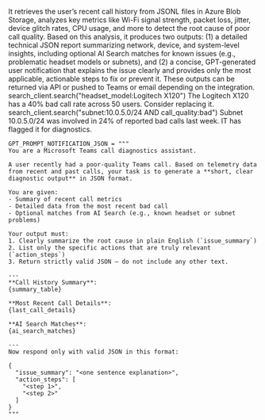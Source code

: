  It retrieves the user’s recent call history from JSONL files in Azure Blob Storage, analyzes key metrics like Wi-Fi signal strength, packet loss, jitter, device glitch rates, CPU usage, and more to detect the root cause of poor call quality. Based on this analysis, it produces two outputs: (1) a detailed technical JSON report summarizing network, device, and system-level insights, including optional AI Search matches for known issues (e.g., problematic headset models or subnets), and (2) a concise, GPT-generated user notification that explains the issue clearly and provides only the most applicable, actionable steps to fix or prevent it. These outputs can be returned via API or pushed to Teams or email depending on the integration.
search_client.search("headset_model:Logitech X120")
The Logitech X120 has a 40% bad call rate across 50 users. Consider replacing it.
search_client.search("subnet:10.0.5.0/24 AND call_quality:bad")
Subnet 10.0.5.0/24 was involved in 24% of reported bad calls last week. IT has flagged it for diagnostics.
```
GPT_PROMPT_NOTIFICATION_JSON = """
You are a Microsoft Teams call diagnostics assistant.

A user recently had a poor-quality Teams call. Based on telemetry data from recent and past calls, your task is to generate a **short, clear diagnostic output** in JSON format.

You are given:
- Summary of recent call metrics
- Detailed data from the most recent bad call
- Optional matches from AI Search (e.g., known headset or subnet problems)

Your output must:
1. Clearly summarize the root cause in plain English (`issue_summary`)
2. List only the specific actions that are truly relevant (`action_steps`)
3. Return strictly valid JSON — do not include any other text.

---
**Call History Summary**:
{summary_table}

**Most Recent Call Details**:
{last_call_details}

**AI Search Matches**:
{ai_search_matches}

---
Now respond only with valid JSON in this format:

{
  "issue_summary": "<one sentence explanation>",
  "action_steps": [
    "<step 1>",
    "<step 2>"
  ]
}
"""
```

